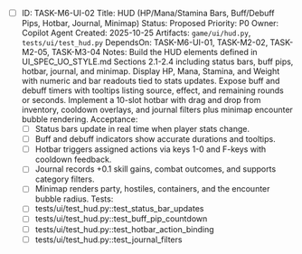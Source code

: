 - [ ] ID: TASK-M6-UI-02
  Title: HUD (HP/Mana/Stamina Bars, Buff/Debuff Pips, Hotbar, Journal, Minimap)
  Status: Proposed
  Priority: P0
  Owner: Copilot Agent
  Created: 2025-10-25
  Artifacts: `game/ui/hud.py`, `tests/ui/test_hud.py`
  DependsOn: TASK-M6-UI-01, TASK-M2-02, TASK-M2-05, TASK-M3-04
  Notes:
  Build the HUD elements defined in UI_SPEC_UO_STYLE.md Sections 2.1-2.4 including status bars, buff pips, hotbar, journal, and minimap.
  Display HP, Mana, Stamina, and Weight with numeric and bar readouts tied to stats updates.
  Expose buff and debuff timers with tooltips listing source, effect, and remaining rounds or seconds.
  Implement a 10-slot hotbar with drag and drop from inventory, cooldown overlays, and journal filters plus minimap encounter bubble rendering.
  Acceptance:
  - [ ] Status bars update in real time when player stats change.
  - [ ] Buff and debuff indicators show accurate durations and tooltips.
  - [ ] Hotbar triggers assigned actions via keys 1-0 and F-keys with cooldown feedback.
  - [ ] Journal records +0.1 skill gains, combat outcomes, and supports category filters.
  - [ ] Minimap renders party, hostiles, containers, and the encounter bubble radius.
  Tests:
  - [ ] tests/ui/test_hud.py::test_status_bar_updates
  - [ ] tests/ui/test_hud.py::test_buff_pip_countdown
  - [ ] tests/ui/test_hud.py::test_hotbar_action_binding
  - [ ] tests/ui/test_hud.py::test_journal_filters
